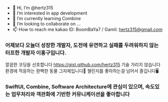 - 👋 Hi, I’m @hertz315
- 👀 I’m interested in app development
- 🌱 I’m currently learning Combine
- 💞️ I’m looking to collaborate on ...
- 📫 How to reach me kakao ID: BoomBaYa7 / Gamil: hertz315@gmail.com

### 어제보다 오늘더 성장한 개발자, 도전에 유연하고 실패를 두려워하지 않는 터프한 개발자 이홍구입니다. 
깔끔한 코딩을 선호합니다 
https://gist.github.com/hertz315
기술 가리지 않습니다 
환경에 적응하는 완벽한 동물 그자체입니다🐯
챌린지를 좋아하는걸 넘어서 즐깁니다🖥️
### SwiftUI, Combine, Software Architecture에 관심이 있으며, 속도있는 업무처리와 객관화에 기반한 커뮤니케이션을 좋아합니다
<!---
hertz315/hertz315 is a ✨ special ✨ repository because its `README.md` (this file) appears on your GitHub profile.
You can click the Preview link to take a look at your changes.
--->
